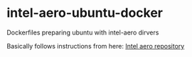 # intel-aero-ubuntu-docker
Dockerfiles preparing ubuntu with intel-aero dirvers

Basically follows instructions from here: [Intel aero repository](https://github.com/intel-aero/meta-intel-aero/wiki/90-(References)-OS-user-Installation#intel-aero-repository)
